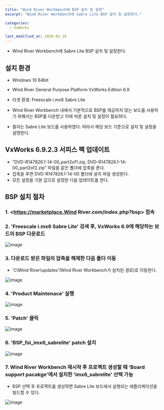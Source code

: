 ```yaml
---
title: "Wind River Workbench에 BSP 설치 및 설정"
excerpt: "Wind River Workbench에 Sabre Lite BSP 설치 및 설정한다."

categories:
  - VxWorks

last_modified_at: 2020-02-16
---
```

- Wind River Workbench에 Sabre Lite BSP 설치 및 설정한다.



## 설치 환경
- Windows 10 64bit
- Wind River General Purpose Platform VxWorks Edition 6.9
- 타겟 환경: Freescale i.mx6 Sabre Lite

- Wind River Workbench 내에서 기본적으로 BSP를 제공하지 않는 보드를 사용하기 위해서는 BSP를 다운받고 이에 따른 설치 및 설정이 필요하다.
- 필자는 Sabre Lite 보드를 사용하였다. 따라서 해당 보드 기준으로 설치 및 설정을 설명한다.



## VxWorks 6.9.2.3 서피스 팩 업데이트

- "DVD-R147826.1-14-00_part2of1.zip, DVD-R147826.1-14-00_part2of2.zip" 파일을 같은 폴더에 압축을 푼다.
- 압축을 푸면 DVD-R147826.1-14-00 폴더에 설치 파일 생성된다.
- 모든 설정을 기본 값으로 설정한 다음 업데이트를 한다.



## BSP 설치 절차
### 1. <https://marketplace.Wind River.com/index.php?bsp> 접속


### 2. 'Freescale i.mx6 Sabre Lite' 검색 후, VxWorks 6.9에 해당하는 보드의 BSP 다운로드

![image](/assets/images/2020-02-15-VxWorks/image1.png)


### 3. 다운로드 받은 파일의 압축을 해제한 다음 폴더 이동
- 'C\Wind River\updates'(Wind River Workbench가 설치된 경로)로 이동한다.

![image](/assets/images/2020-02-15-VxWorks/image2.png)


### 4. 'Product Maintenace' 실행
![image](/assets/images/2020-02-15-VxWorks/image3.png)


### 5. 'Patch' 클릭
![image](/assets/images/2020-02-15-VxWorks/image4.png)


### 6. 'BSP_fsl_imx6_sabrelite' patch 설치

![image](/assets/images/2020-02-15-VxWorks/image5.png)


### 7. Wind River Workbench 재시작 후 프로젝트 생성할 때 'Board support pacakge'에서 설치한 'imx6_sabrelite' 선택 가능
- BSP 선택 후 프로젝트를 생성하면 Sabre Lite 보드에서 실행되는 애플리케이션을 빌드할 수 있다.

![image](/assets/images/2020-02-15-VxWorks/image6.png)
